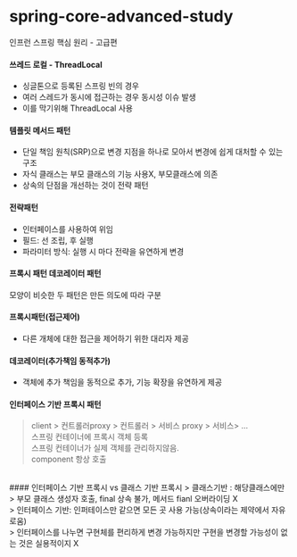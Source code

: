 # spring-core-advanced-study
인프런 스프링 핵심 원리 - 고급편

#### 쓰레드 로컬 - ThreadLocal
- 싱글톤으로 등록된 스프링 빈의 경우
- 여러 스레드가 동시에 접근하는 경우 동시성 이슈 발생
- 이를 막기위해 ThreadLocal 사용

#### 템플릿 메서드 패턴 
- 단일 책임 원칙(SRP)으로 변경 지점을 하나로 모아서 변경에 쉽게 대처할 수 있는 구조
- 자식 클래스는 부모 클래스의 기능 사용X, 부모클래스에 의존 
- 상속의 단점을 개선하는 것이 전략 패턴

#### 전략패턴
- 인터페이스를 사용하여 위임
- 필드: 선 조립, 후 실행
- 파라미터 방식: 실행 시 마다 전략을 유연하게 변경

#### 프록시 패턴 데코레이터 패턴 
모양이 비슷한 두 패턴은 만든 의도에 따라 구분
#### 프록시패턴(접근제어)
- 다른 개체에 대한 접근을 제어하기 위한 대리자 제공
#### 데코레이터(추가책임 동적추가)
- 객체에 추가 책임을 동적으로 추가, 기능 확장을 유연하게 제공

#### 인터페이스 기반 프록시 패턴
> client > 컨트롤러proxy > 컨트롤러 > 서비스 proxy > 서비스> ... <br>
> 스프링 컨테이너에 프록시 객체 등록 <br>
> 스프링 컨테이너가 실제 객체를 관리하지않음.<br>
> component 항상 호출 
<br>
#### 인터페이스 기반 프록시 vs 클래스 기반 프록시
> 클래스기반 : 해당클래스에만 <br>
> 부모 클래스 생성자 호출, final 상속 불가, 메서드 fianl 오버라이딩 X <br>
> 인터페이스 기반: 인퍼테이스만 같으면 모든 곳 사용 가능(상속이라는 제약에서 자유로움)<br>
> 인터페이스를 나누면 구현체를 편리하게 변경 가능하지만 구현을 변경할 가능성이 없는 것은 실용적이지 X
<br>
